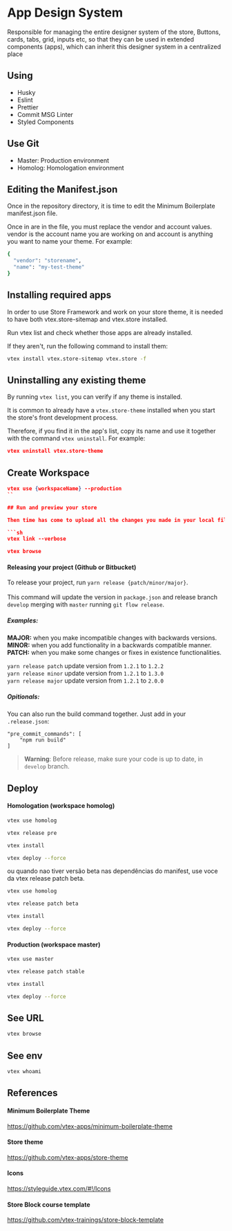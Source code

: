 # App Design System

Responsible for managing the entire designer system of the store, Buttons, cards, tabs, grid, inputs etc, so that they can be used in extended components (apps), which can inherit this designer system in a centralized place

## Using

- Husky
- Eslint
- Prettier
- Commit MSG Linter
- Styled Components

## Use Git

- Master: Production environment
- Homolog: Homologation environment

## Editing the Manifest.json

Once in the repository directory, it is time to edit the Minimum Boilerplate manifest.json file.

Once in are in the file, you must replace the vendor and account values. vendor is the account name you are working on and account is anything you want to name your theme. For example:

```sh
{
  "vendor": "storename",
  "name": "my-test-theme"
}
```

## Installing required apps

In order to use Store Framework and work on your store theme, it is needed to have both vtex.store-sitemap and vtex.store installed.

Run vtex list and check whether those apps are already installed.

If they aren't, run the following command to install them:

```sh
vtex install vtex.store-sitemap vtex.store -f
```

## Uninstalling any existing theme

By running `vtex list`,  you can verify if any theme is installed.

It is common to already have a `vtex.store-theme`  installed when you start the store's front development process.

Therefore, if you find it in the app's list, copy its name and use it together with the command `vtex uninstall`. For example:

```json
vtex uninstall vtex.store-theme
```

## Create Workspace

```json
vtex use {workspaceName} --production
``

## Run and preview your store

Then time has come to upload all the changes you made in your local files to the platform. For that, use the vtex link command.

```sh
vtex link --verbose

vtex browse
```

#### Releasing your project (Github or Bitbucket)

To release your project, run ``yarn release {patch/minor/major}``.\
\
This command will update the version in ``package.json`` and release branch ``develop`` merging with ``master`` running ``git flow release``.

##### Examples:
**MAJOR:** when you make incompatible changes with backwards versions.\
**MINOR:** when you add functionality in a backwards compatible manner.\
**PATCH:** when you make some changes or fixes in existence functionalities.

``yarn release patch`` update version from ``1.2.1`` to ``1.2.2``\
``yarn release minor`` update version from ``1.2.1`` to ``1.3.0``\
``yarn release major`` update version from ``1.2.1`` to ``2.0.0``

##### Opitionals:
You can also run the build command together. Just add in your `.release.json`:
```
"pre_commit_commands": [
    "npm run build"
]
```
> **Warning**: Before release, make sure your code is up to date, in ``develop`` branch.


## Deploy

#### Homologation (workspace homolog)

```sh
vtex use homolog

vtex release pre

vtex install

vtex deploy --force
```

ou quando nao tiver versão beta nas dependências do manifest, use
voce da vtex release patch beta.

```sh
vtex use homolog

vtex release patch beta

vtex install

vtex deploy --force
```

#### Production (workspace master)

```sh
vtex use master

vtex release patch stable

vtex install

vtex deploy --force
```

## See URL

```sh
vtex browse
```

## See env

```sh
vtex whoami
```

## References

#### Minimum Boilerplate Theme

https://github.com/vtex-apps/minimum-boilerplate-theme

#### Store theme

https://github.com/vtex-apps/store-theme

#### Icons

https://styleguide.vtex.com/#!/Icons


#### Store Block course template

https://github.com/vtex-trainings/store-block-template




